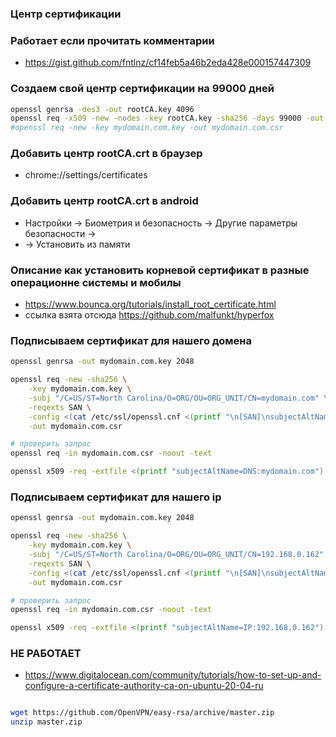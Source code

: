 ### Центр сертификации

### Работает если прочитать комментарии
- https://gist.github.com/fntlnz/cf14feb5a46b2eda428e000157447309


### Создаем свой центр сертификации на 99000 дней

```bash
openssl genrsa -des3 -out rootCA.key 4096
openssl req -x509 -new -nodes -key rootCA.key -sha256 -days 99000 -out rootCA.crt
#openssl req -new -key mydomain.com.key -out mydomain.com.csr
```

### Добавить центр rootCA.crt в браузер

- chrome://settings/certificates

### Добавить центр rootCA.crt в android

- Настройки -> Биометрия и безопасность -> Другие параметры безопасности ->
- -> Установить из памяти

### Описание как установить корневой сертификат в разные операционне системы и мобилы

- https://www.bounca.org/tutorials/install_root_certificate.html
- ссылка взята отсюда https://github.com/malfunkt/hyperfox

### Подписываем сертификат для нашего домена

```bash
openssl genrsa -out mydomain.com.key 2048

openssl req -new -sha256 \
    -key mydomain.com.key \
    -subj "/C=US/ST=North Carolina/O=ORG/OU=ORG_UNIT/CN=mydomain.com" \
    -reqexts SAN \
    -config <(cat /etc/ssl/openssl.cnf <(printf "\n[SAN]\nsubjectAltName=DNS:mydomain.com")) \
    -out mydomain.com.csr

# проверить запрос
openssl req -in mydomain.com.csr -noout -text

openssl x509 -req -extfile <(printf "subjectAltName=DNS:mydomain.com") -days 90000 -in mydomain.com.csr -CA rootCA.crt -CAkey rootCA.key -CAcreateserial -out mydomain.com.crt -sha256
```

### Подписываем сертификат для нашего ip

```bash
openssl genrsa -out mydomain.com.key 2048

openssl req -new -sha256 \
    -key mydomain.com.key \
    -subj "/C=US/ST=North Carolina/O=ORG/OU=ORG_UNIT/CN=192.168.0.162" \
    -reqexts SAN \
    -config <(cat /etc/ssl/openssl.cnf <(printf "\n[SAN]\nsubjectAltName=IP:192.168.0.162")) \
    -out mydomain.com.csr

# проверить запрос
openssl req -in mydomain.com.csr -noout -text

openssl x509 -req -extfile <(printf "subjectAltName=IP:192.168.0.162") -days 90000 -in mydomain.com.csr -CA rootCA.crt -CAkey rootCA.key -CAcreateserial -out mydomain.com.crt -sha256
```


### НЕ РАБОТАЕТ

- https://www.digitalocean.com/community/tutorials/how-to-set-up-and-configure-a-certificate-authority-ca-on-ubuntu-20-04-ru

```bash

wget https://github.com/OpenVPN/easy-rsa/archive/master.zip
unzip master.zip
```
